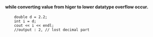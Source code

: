 #### while converting value from higer to lower datatype overflow occur.
   
        double d = 2.2;
        int i = d;
        cout << i << endl; 
        //output : 2, // lost decimal part
